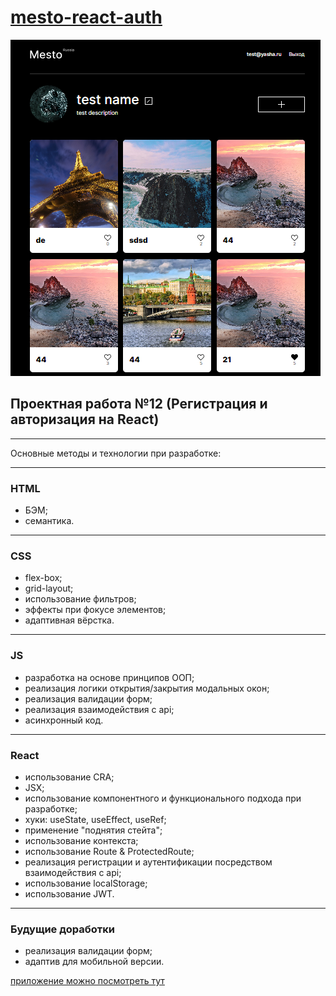 # [mesto-react-auth](https://goplomah.github.io/react-mesto-auth/)

![Иллюстрация к проекту](https://github.com/goplomah/react-mesto-auth/blob/main/src/images/preview-for-readme.png)

## Проектная работа №12 (Регистрация и авторизация на React)

---

Основные методы и технологии при разработке:

---

### HTML

- БЭМ;
- семантика.

---

### CSS

- flex-box;
- grid-layout;
- использование фильтров;
- эффекты при фокусе элементов;
- адаптивная вёрстка.

---

### JS

- разработка на основе принципов ООП;
- реализация логики открытия/закрытия модальных окон;
- реализация валидации форм;
- реализация взаимодействия с api;
- асинхронный код.

---

### React

- использование CRA;
- JSX;
- использование компонентного и функционального подхода при разработке;
- хуки: useState, useEffect, useRef;
- применение "поднятия стейта";
- использование контекста;
- использование Route & ProtectedRoute;
- реализация регистрации и аутентификации посредством взаимодействия с api;
- использование localStorage;
- использование JWT.

---

### Будущие доработки

- реализация валидации форм;
- адаптив для мобильной версии.

[ приложение можно посмотреть тут](https://goplomah.github.io/react-mesto-auth/)